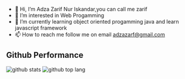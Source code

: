 - 👋 Hi, I’m Adza Zarif Nur Iskandar,you can call me zarif
- 👀 I’m interested in Web Progamming
- 🌱 I’m currently learning object oriented progamming java and learn javascript framework
- 📫 How to reach me follow me on email adzazarf@gmail.com

## Github Performance
![github stats](https://github-readme-stats.vercel.app/api?username=adzazarif&show_icons=true&theme=tokyonight)
![github top lang](https://github-readme-stats.vercel.app/api/top-langs/?username=adzazarif&layout=compact&theme=tokyonight&langs_count=8)

